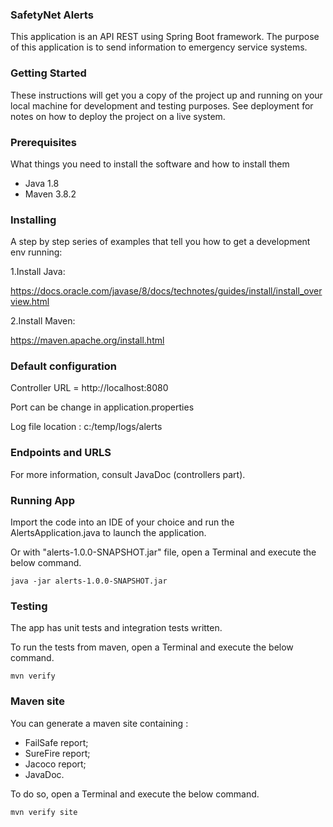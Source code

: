 ### SafetyNet Alerts
This application is an API REST using Spring Boot framework.
The purpose of this application is to send information to emergency service systems.

### Getting Started

These instructions will get you a copy of the project up and running on your local machine for development and testing purposes. See deployment for notes on how to deploy the project on a live system.

### Prerequisites

What things you need to install the software and how to install them

- Java 1.8
- Maven 3.8.2

### Installing

A step by step series of examples that tell you how to get a development env running:

1.Install Java:

https://docs.oracle.com/javase/8/docs/technotes/guides/install/install_overview.html

2.Install Maven:

https://maven.apache.org/install.html

### Default configuration

Controller URL = http://localhost:8080

Port can be change in application.properties

Log file location : c:/temp/logs/alerts

### Endpoints and URLS

For more information, consult JavaDoc (controllers part).

### Running App

Import the code into an IDE of your choice and run the AlertsApplication.java to launch the application.

Or with "alerts-1.0.0-SNAPSHOT.jar" file, open a Terminal and execute the below command.

`java -jar alerts-1.0.0-SNAPSHOT.jar`

### Testing

The app has unit tests and integration tests written.

To run the tests from maven, open a Terminal and execute the below command.

`mvn verify`

### Maven site

You can generate a maven site containing :

- FailSafe report;
- SureFire report;
- Jacoco report;
- JavaDoc.

To do so, open a Terminal and execute the below command.

`mvn verify site`